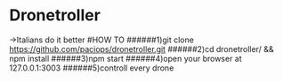 # Dronetroller
->Italians do it better
#HOW TO
######1)git clone https://github.com/paciops/dronetroller.git
######2)cd dronetroller/ && npm install
######3)npm start
######4)open your browser at 127.0.0.1:3003
######5)controll every drone
